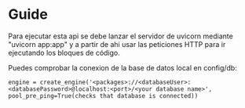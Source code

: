 # Guide

Para ejecutar esta api se debe lanzar el servidor de uvicorn mediante "uvicorn app:app" y a partir de ahi usar las peticiones HTTP para ir ejecutando los bloques de código.

Puedes comprobar la conexion de la base de datos local en config/db:

```
engine = create_engine('<packages>://<databaseUser>:<databasePassword>@localhost:<port>/<your database name>', 
pool_pre_ping=True(checks that database is connected))
```
